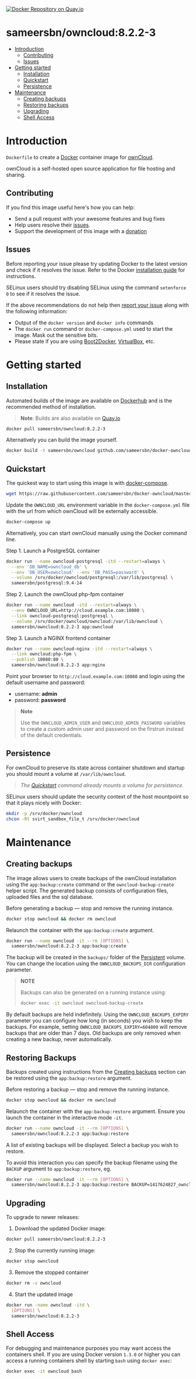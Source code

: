 [![Docker Repository on Quay.io](https://quay.io/repository/sameersbn/owncloud/status "Docker Repository on Quay.io")](https://quay.io/repository/sameersbn/owncloud)

# sameersbn/owncloud:8.2.2-3

- [Introduction](#introduction)
  - [Contributing](#contributing)
  - [Issues](#issues)
- [Getting started](#getting-started)
  - [Installation](#installation)
  - [Quickstart](#quickstart)
  - [Persistence](#persistence)
- [Maintenance](#maintenance)
  - [Creating backups](#creating-backups)
  - [Restoring backups](#restoring-backups)
  - [Upgrading](#upgrading)
  - [Shell Access](#shell-access)

# Introduction

`Dockerfile` to create a [Docker](https://www.docker.com/) container image for [ownCloud](https://owncloud.org/).

ownCloud is a self-hosted open source application for file hosting and sharing.

## Contributing

If you find this image useful here's how you can help:

- Send a pull request with your awesome features and bug fixes
- Help users resolve their [issues](../../issues?q=is%3Aopen+is%3Aissue).
- Support the development of this image with a [donation](http://www.damagehead.com/donate/)

## Issues

Before reporting your issue please try updating Docker to the latest version and check if it resolves the issue. Refer to the Docker [installation guide](https://docs.docker.com/installation) for instructions.

SELinux users should try disabling SELinux using the command `setenforce 0` to see if it resolves the issue.

If the above recommendations do not help then [report your issue](../../issues/new) along with the following information:

- Output of the `docker version` and `docker info` commands
- The `docker run` command or `docker-compose.yml` used to start the image. Mask out the sensitive bits.
- Please state if you are using [Boot2Docker](http://www.boot2docker.io), [VirtualBox](https://www.virtualbox.org), etc.

# Getting started

## Installation

Automated builds of the image are available on [Dockerhub](https://hub.docker.com/r/sameersbn/owncloud) and is the recommended method of installation.

> **Note**: Builds are also available on [Quay.io](https://quay.io/repository/sameersbn/owncloud)

```bash
docker pull sameersbn/owncloud:8.2.2-3
```

Alternatively you can build the image yourself.

```bash
docker build -t sameersbn/owncloud github.com/sameersbn/docker-owncloud
```

## Quickstart

The quickest way to start using this image is with [docker-compose](https://docs.docker.com/compose/).

```bash
wget https://raw.githubusercontent.com/sameersbn/docker-owncloud/master/docker-compose.yml
```

Update the `OWNCLOUD_URL` environment variable in the `docker-compose.yml` file with the url from which ownCloud will be externally accessible.

```bash
docker-compose up
```

Alternatively, you can start ownCloud manually using the Docker command line.

Step 1. Launch a PostgreSQL container

```bash
docker run --name owncloud-postgresql -itd --restart=always \
  --env 'DB_NAME=owncloud_db' \
  --env 'DB_USER=owncloud' --env 'DB_PASS=password' \
  --volume /srv/docker/owncloud/postgresql:/var/lib/postgresql \
  sameersbn/postgresql:9.4-14
```

Step 2. Launch the ownCloud php-fpm container

```bash
docker run --name owncloud -itd --restart=always \
  --env OWNCLOUD_URL=http://cloud.example.com:10080 \
  --link owncloud-postgresql:postgresql \
  --volume /srv/docker/owncloud/owncloud:/var/lib/owncloud \
  sameersbn/owncloud:8.2.2-3 app:owncloud
```

Step 3. Launch a NGINX frontend container

```bash
docker run --name owncloud-nginx -itd --restart=always \
  --link owncloud:php-fpm \
  --publish 10080:80 \
  sameersbn/owncloud:8.2.2-3 app:nginx
```

Point your browser to `http://cloud.example.com:10080` and login using the default username and password:

* username: **admin**
* password: **password**

> **Note**
>
> Use the `OWNCLOUD_ADMIN_USER` and `OWNCLOUD_ADMIN_PASSWORD` variables to create a custom admin user and password on the firstrun instead of the default credentials.

## Persistence

For ownCloud to preserve its state across container shutdown and startup you should mount a volume at `/var/lib/owncloud`.

> *The [Quickstart](#quickstart) command already mounts a volume for persistence.*

SELinux users should update the security context of the host mountpoint so that it plays nicely with Docker:

```bash
mkdir -p /srv/docker/owncloud
chcon -Rt svirt_sandbox_file_t /srv/docker/owncloud
```

# Maintenance

## Creating backups

The image allows users to create backups of the ownCloud installation using the `app:backup:create` command or the `owncloud-backup-create` helper script. The generated backup consists of configuration files, uploaded files and the sql database.

Before generating a backup — stop and remove the running instance.

```bash
docker stop owncloud && docker rm owncloud
```

Relaunch the container with the `app:backup:create` argument.

```bash
docker run --name owncloud -it --rm [OPTIONS] \
  sameersbn/owncloud:8.2.2-3 app:backup:create
```

The backup will be created in the `backups/` folder of the [Persistent](#persistence) volume. You can change the location using the `OWNCLOUD_BACKUPS_DIR` configuration parameter.

> **NOTE**
>
> Backups can also be generated on a running instance using:
>
>  ```bash
>  docker exec -it owncloud owncloud-backup-create
>  ```

By default backups are held indefinitely. Using the `OWNCLOUD_BACKUPS_EXPIRY` parameter you can configure how long (in seconds) you wish to keep the backups. For example, setting `OWNCLOUD_BACKUPS_EXPIRY=604800` will remove backups that are older than 7 days. Old backups are only removed when creating a new backup, never automatically.

## Restoring Backups

Backups created using instructions from the [Creating backups](#creating-backups) section can be restored using the `app:backup:restore` argument.

Before restoring a backup — stop and remove the running instance.

```bash
docker stop owncloud && docker rm owncloud
```

Relaunch the container with the `app:backup:restore` argument. Ensure you launch the container in the interactive mode `-it`.

```bash
docker run --name owncloud -it --rm [OPTIONS] \
  sameersbn/owncloud:8.2.2-3 app:backup:restore
```

A list of existing backups will be displayed. Select a backup you wish to restore.

To avoid this interaction you can specify the backup filename using the `BACKUP` argument to `app:backup:restore`, eg.

```bash
docker run --name owncloud -it --rm [OPTIONS] \
  sameersbn/owncloud:8.2.2-3 app:backup:restore BACKUP=1417624827_owncloud_backup.tar
```

## Upgrading

To upgrade to newer releases:

  1. Download the updated Docker image:

  ```bash
  docker pull sameersbn/owncloud:8.2.2-3
  ```

  2. Stop the currently running image:

  ```bash
  docker stop owncloud
  ```

  3. Remove the stopped container

  ```bash
  docker rm -v owncloud
  ```

  4. Start the updated image

  ```bash
  docker run -name owncloud -itd \
    [OPTIONS] \
    sameersbn/owncloud:8.2.2-3
  ```

## Shell Access

For debugging and maintenance purposes you may want access the containers shell. If you are using Docker version `1.3.0` or higher you can access a running containers shell by starting `bash` using `docker exec`:

```bash
docker exec -it owncloud bash
```
